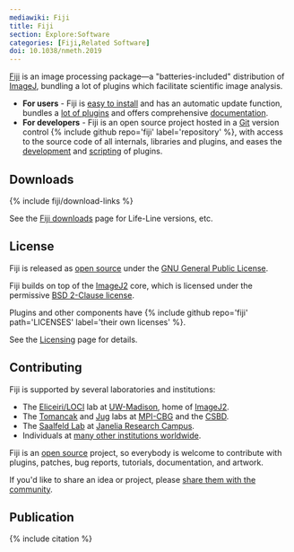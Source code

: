 ```yaml
---
mediawiki: Fiji
title: Fiji
section: Explore:Software
categories: [Fiji,Related Software]
doi: 10.1038/nmeth.2019
---
```



[Fiji](https://fiji.sc/) is an image processing package—a "batteries-included" distribution of [ImageJ](/software/imagej), bundling a lot of plugins which facilitate scientific image analysis.

-   **For users** - Fiji is [easy to install](/software/fiji/downloads) and has an automatic update function, bundles a [lot of plugins](/plugin-index) and offers comprehensive [documentation](/learn).
-   **For developers** - Fiji is an open source project hosted in a [Git](/develop/git) version control {% include github repo='fiji' label='repository' %}, with access to the source code of all internals, libraries and plugins, and eases the [development](/develop) and [scripting](/scripting) of plugins.

## Downloads

{% include fiji/download-links %}

See the [Fiji downloads](/software/fiji/downloads) page for Life-Line versions, etc.

## License

Fiji is released as [open source](Open_source) under the [GNU General Public License](/licensing/gpl).

Fiji builds on top of the [ImageJ2](/software/imagej2) core, which is licensed under the permissive [BSD 2-Clause license](/licensing/bsd).

Plugins and other components have {% include github repo='fiji' path='LICENSES' label='their own licenses' %}.

See the [Licensing](/licensing) page for details.

## Contributing

Fiji is supported by several laboratories and institutions:

-   The [Eliceiri/LOCI](/orgs/loci) lab at [UW-Madison](https://wisc.edu/), home of [ImageJ2](/software/imagej2).
-   The [Tomancak](https://www.mpi-cbg.de/research-groups/current-groups/pavel-tomancak/research-focus/) and [Jug](https://www.mpi-cbg.de/jug) labs at [MPI-CBG](/orgs/mpi-cbg) and the [CSBD](/orgs/csbd).
-   The [Saalfeld Lab](https://www.janelia.org/lab/saalfeld-lab) at [Janelia Research Campus](/orgs/janelia).
-   Individuals at [many other institutions worldwide](/people).

Fiji is an [open source](Open_source) project, so everybody is welcome to contribute with plugins, patches, bug reports, tutorials, documentation, and artwork.

If you'd like to share an idea or project, please [share them with the community](/discuss).

## Publication

{% include citation %}

